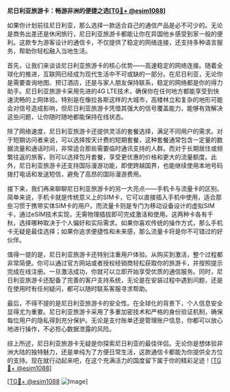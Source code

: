 **尼日利亚旅游卡：畅游非洲的便捷之选[[TG💪+ @esim1088](https://t.me/s/esim1088)]**

如果你计划前往尼日利亚，那么选择一款适合自己的通信产品是必不可少的。无论是商务出差还是休闲旅行，尼日利亚旅游卡都能让你在异国他乡感受到家一般的便利。这款专为游客设计的通信卡，不仅提供了稳定的网络连接，还支持多种语言服务，帮助你轻松融入当地生活。

首先，让我们来谈谈尼日利亚旅游卡的核心优势——高速稳定的网络连接。随着全球化的推进，互联网已经成为现代生活中不可或缺的一部分。在尼日利亚，无论你是需要查询地图、预订酒店，还是与家人朋友保持联系，稳定的网络都是你的得力助手。尼日利亚旅游卡采用先进的4G LTE技术，确保你在任何地方都能享受到快速流畅的上网体验。特别是在像拉各斯这样的大城市，高楼林立和复杂的地形可能会对信号造成影响，但尼日利亚旅游卡凭借其强大的信号覆盖能力，能够有效解决这些问题，让你随时随地都能保持在线状态。

除了网络速度，尼日利亚旅游卡还提供灵活的套餐选择，满足不同用户的需求。对于短期访问者来说，可以选择按天计费的短期套餐，这种套餐通常包含一定量的数据流量和通话时间，非常适合那些需要临时通讯支持的人群。而对于长期居住或频繁往返的旅客，则可以选择包月套餐，享受更优惠的价格和更大的流量额度。此外，尼日利亚旅游卡还支持国际漫游功能，即使跨越国界，也能继续使用本地号码拨打电话和发送短信，避免了高昂的国际漫游费用。

接下来，我们再来聊聊尼日利亚旅游卡的另一大亮点——手机卡与流量卡的区别。简单来说，手机卡就是传统意义上的SIM卡，它可以直接插入手机中使用，适合那些习惯于携带实体SIM卡的用户。而流量卡则是专门为移动设备设计的虚拟SIM卡，通过eSIM技术实现，无需物理插拔即可完成激活和使用。这两种卡各有千秋，选择哪种取决于个人偏好和实际需求。如果你喜欢传统的操作方式，那么手机卡无疑是最佳选择；如果你追求便捷性和未来感，那么流量卡将是你不可错过的好伙伴。

值得一提的是，尼日利亚旅游卡还特别注重用户体验。从购买到激活，整个过程都非常简便。你可以通过官方网站或者授权经销商轻松获取你的旅游卡，并按照提示完成在线注册。一旦激活成功，你就可以立即开始享受优质的通信服务。同时，尼日利亚旅游卡还配备了完善的客户支持系统，无论是在安装过程中遇到问题，还是在使用时有任何疑问，都可以随时联系客服寻求帮助。

最后，不得不提的是尼日利亚旅游卡的安全性。在全球化的背景下，个人信息安全显得尤为重要。尼日利亚旅游卡采用了多重加密技术和严格的身份验证机制，确保每位用户的隐私得到充分保护。无论是支付账单还是管理账户信息，你都可以放心地进行操作，不必担心数据泄露的风险。

综上所述，尼日利亚旅游卡无疑是你探索尼日利亚的最佳伴侣。无论你是想体验非洲大陆的独特魅力，还是单纯为了方便日常生活，这款通信卡都能为你提供全方位的支持。现在就行动起来吧，在这个充满活力的国度留下属于你的精彩足迹！[[TG💪+ @esim1088](https://t.me/s/esim1088)]

[[TG💪+ @esim1088](https://t.me/s/esim1088) ![Image](https://i.postimg.cc/4NQfJmqS/Snipaste-2025-05-13-00-14-12.png)]